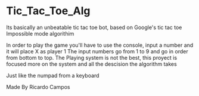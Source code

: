 # Tic_Tac_Toe_Alg
Its basically an unbeatable tic tac toe bot, based on Google's tic tac toe Impossible mode algorithim

In order to play the game you'll have to use the console, input a number and it will place X as player 1
The input numbers go from 1 to 9 and go in order from bottom to top.
The Playing system is not the best, this proyect is focused more on the system and all the descision the algorithm takes 

Just like the numpad from a keyboard
  
  Made By Ricardo Campos
